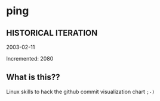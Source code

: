 # ping

## HISTORICAL ITERATION
2003-02-11

Incremented: 2080

## What is this?? 
Linux skills to hack the github commit visualization chart `;-)`
